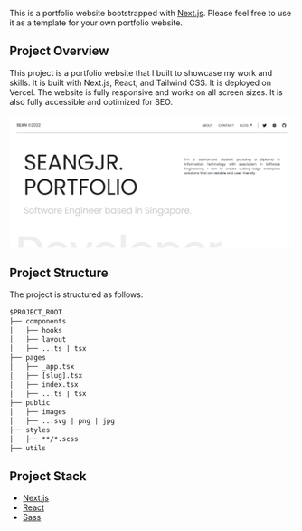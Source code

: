 This is a portfolio website bootstrapped with [Next.js](https://nextjs.org/). Please feel free to use it as a template for your own portfolio website.

## Project Overview

This project is a portfolio website that I built to showcase my work and skills. It is built with Next.js, React, and Tailwind CSS. It is deployed on Vercel. The website is fully responsive and works on all screen sizes. It is also fully accessible and optimized for SEO.

![Website preview](./public/git-preview.png)

## Project Structure

The project is structured as follows:
```
$PROJECT_ROOT
├── components
│   ├── hooks
│   ├── layout
│   ├── ...ts | tsx
├── pages
│   ├── _app.tsx
│   ├── [slug].tsx
│   ├── index.tsx
│   ├── ...ts | tsx
├── public
│   ├── images
│   ├── ...svg | png | jpg
├── styles
│   ├── **/*.scss
├── utils
```

## Project Stack

- [Next.js](https://nextjs.org/)
- [React](https://reactjs.org/)
- [Sass](https://sass-lang.com/)
